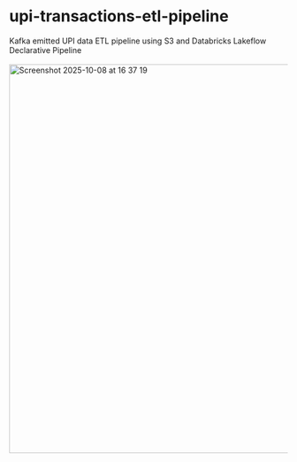 # upi-transactions-etl-pipeline
Kafka emitted UPI data ETL pipeline using S3 and Databricks Lakeflow Declarative Pipeline
<br>
<br>
<img width="1470" height="703" alt="Screenshot 2025-10-08 at 16 37 19" src="https://github.com/user-attachments/assets/5114bde5-401b-4805-b817-4c1c6c9499fc" />
